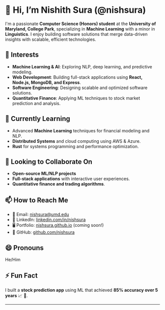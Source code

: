 # 👋 Hi, I’m Nishith Sura (@nishsura)

I'm a passionate **Computer Science (Honors) student** at the **University of Maryland, College Park**, specializing in **Machine Learning** with a minor in **Linguistics**. I enjoy building software solutions that merge data-driven insights with scalable, efficient technologies.

## 👀 Interests  
- **Machine Learning & AI**: Exploring NLP, deep learning, and predictive modeling.  
- **Web Development**: Building full-stack applications using **React, Node.js, MongoDB, and Express**.  
- **Software Engineering**: Designing scalable and optimized software solutions.  
- **Quantitative Finance**: Applying ML techniques to stock market prediction and analysis.  

## 🌱 Currently Learning  
- Advanced **Machine Learning** techniques for financial modeling and NLP.  
- **Distributed Systems** and cloud computing using AWS & Azure.  
- **Rust** for systems programming and performance optimization.  

## 💞️ Looking to Collaborate On  
- **Open-source ML/NLP projects**  
- **Full-stack applications** with interactive user experiences.  
- **Quantitative finance and trading algorithms**.  

## 📫 How to Reach Me  
- 📩 Email: [nishsura@umd.edu](mailto:nishsura@umd.edu)  
- 💼 LinkedIn: [linkedin.com/in/nishsura](https://linkedin.com/in/nishsura)  
- 🖥️ Portfolio: [nishsura.github.io](https://nishsura.github.io) (coming soon!)  
- 📂 GitHub: [github.com/nishsura](https://github.com/nishsura)  

## 😄 Pronouns  
He/Him  

## ⚡ Fun Fact  
I built a **stock prediction app** using ML that achieved **85% accuracy over 5 years** 📈 🚀.  

---

<!---
This profile README appears on my GitHub profile. You can click the Preview link to take a look at my updates.
--->
